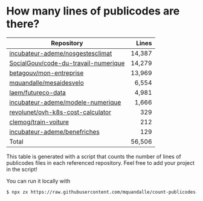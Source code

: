 # How many lines of publicodes are there?

<!--table:start-->
| Repository | Lines |
| --- | --: |
| [incubateur-ademe/nosgestesclimat](https://github.com/incubateur-ademe/nosgestesclimat/tree/master/data) | 14,387 |
| [SocialGouv/code-du-travail-numerique](https://github.com/SocialGouv/code-du-travail-numerique/tree/master/packages/code-du-travail-modeles/src/modeles) | 14,279 |
| [betagouv/mon-entreprise](https://github.com/betagouv/mon-entreprise/tree/master/modele-social/règles) | 13,969 |
| [mquandalle/mesaidesvelo](https://github.com/mquandalle/mesaidesvelo/tree/master/src) | 6,554 |
| [laem/futureco-data](https://github.com/laem/futureco-data/tree/master/) | 4,981 |
| [incubateur-ademe/modele-numerique](https://github.com/incubateur-ademe/modele-numerique/tree/master/rules) | 1,666 |
| [revolunet/ovh-k8s-cost-calculator](https://github.com/revolunet/ovh-k8s-cost-calculator/tree/master/src) | 329 |
| [clemog/train-voiture](https://github.com/clemog/train-voiture/tree/master/src/data) | 212 |
| [incubateur-ademe/benefriches](https://github.com/incubateur-ademe/benefriches/tree/master/apps/publicodes-rules/rules) | 129 |
| Total | 56,506 |
<!--table:end-->

This table is generated with a script that counts the number of lines of publicodes files in each referenced repository. Feel free to add your project in the script!

You can run it locally with

```sh
$ npx zx https://raw.githubusercontent.com/mquandalle/count-publicodes-lines/master/count-publicodes-lines.mjs
```
